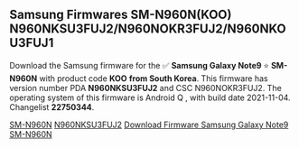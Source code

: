 <h2>Samsung Firmwares SM-N960N(KOO) N960NKSU3FUJ2/N960NOKR3FUJ2/N960NKOU3FUJ1</h2>
Download the Samsung firmware for the ✅ <strong>Samsung Galaxy Note9 </strong> ⭐ <strong>SM-N960N</strong> with product code <strong>KOO</strong> <strong> from South Korea</strong>. This firmware has version number PDA <strong>N960NKSU3FUJ2</strong> and CSC N960NOKR3FUJ2. The operating system of this firmware is Android Q , with build date 2021-11-04. Changelist <strong>22750344</strong>.


[SM-N960N](https://samfirm.shop/samsung/model/SM-N960N)
[N960NKSU3FUJ2](https://samfirm.shop/samsung/pda/N960NKSU3FUJ2)
[Download Firmware Samsung Galaxy Note9 SM-N960N](https://samfirm.shop/samsung/firmware/471439)
